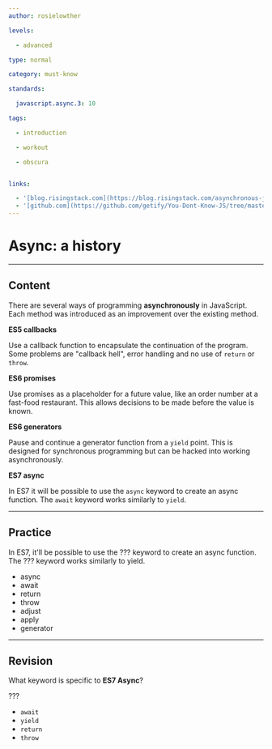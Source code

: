 ```yaml
---
author: rosielowther

levels:

  - advanced

type: normal

category: must-know

standards:

  javascript.async.3: 10

tags:

  - introduction

  - workout

  - obscura


links:

  - '[blog.risingstack.com](https://blog.risingstack.com/asynchronous-javascript/){website}'
  - '[github.com](https://github.com/getify/You-Dont-Know-JS/tree/master/async%20%26%20performance){website}'
---
```


# Async: a history

---

## Content

There are several ways of programming **asynchronously** in JavaScript. Each method was introduced as an improvement over the existing method.

**ES5 callbacks**

Use a callback function to encapsulate the continuation of the program. Some problems are "callback hell", error handling and no use of `return` or `throw`.

**ES6 promises**

Use promises as a placeholder for a future value, like an order number at a fast-food restaurant. This allows decisions to be made before the value is known.

**ES6 generators**

Pause and continue a generator function from a `yield` point. This is designed for synchronous programming but can be hacked into working asynchronously.

**ES7 async**

In ES7 it will be possible to use the `async` keyword to create an async function. The `await` keyword works similarly to `yield`.

---

## Practice

In ES7, it'll be possible to use the ??? keyword to create an async function. The ??? keyword works similarly to yield.

- async
- await
- return
- throw
- adjust
- apply
- generator

---

## Revision

What keyword is specific to **ES7 Async**?

???

- `await`
- `yield`
- `return`
- `throw`
